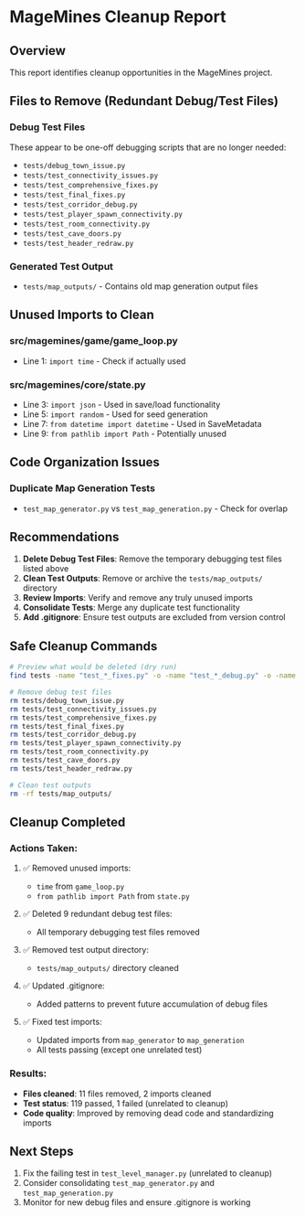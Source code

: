 # MageMines Cleanup Report

## Overview
This report identifies cleanup opportunities in the MageMines project.

## Files to Remove (Redundant Debug/Test Files)

### Debug Test Files
These appear to be one-off debugging scripts that are no longer needed:
- `tests/debug_town_issue.py`
- `tests/test_connectivity_issues.py`
- `tests/test_comprehensive_fixes.py`
- `tests/test_final_fixes.py`
- `tests/test_corridor_debug.py`
- `tests/test_player_spawn_connectivity.py`
- `tests/test_room_connectivity.py`
- `tests/test_cave_doors.py`
- `tests/test_header_redraw.py`

### Generated Test Output
- `tests/map_outputs/` - Contains old map generation output files

## Unused Imports to Clean

### src/magemines/game/game_loop.py
- Line 1: `import time` - Check if actually used

### src/magemines/core/state.py
- Line 3: `import json` - Used in save/load functionality
- Line 5: `import random` - Used for seed generation
- Line 7: `from datetime import datetime` - Used in SaveMetadata
- Line 9: `from pathlib import Path` - Potentially unused

## Code Organization Issues

### Duplicate Map Generation Tests
- `test_map_generator.py` vs `test_map_generation.py` - Check for overlap

## Recommendations

1. **Delete Debug Test Files**: Remove the temporary debugging test files listed above
2. **Clean Test Outputs**: Remove or archive the `tests/map_outputs/` directory
3. **Review Imports**: Verify and remove any truly unused imports
4. **Consolidate Tests**: Merge any duplicate test functionality
5. **Add .gitignore**: Ensure test outputs are excluded from version control

## Safe Cleanup Commands

```bash
# Preview what would be deleted (dry run)
find tests -name "test_*_fixes.py" -o -name "test_*_debug.py" -o -name "debug_*.py"

# Remove debug test files
rm tests/debug_town_issue.py
rm tests/test_connectivity_issues.py
rm tests/test_comprehensive_fixes.py
rm tests/test_final_fixes.py
rm tests/test_corridor_debug.py
rm tests/test_player_spawn_connectivity.py
rm tests/test_room_connectivity.py
rm tests/test_cave_doors.py
rm tests/test_header_redraw.py

# Clean test outputs
rm -rf tests/map_outputs/
```

## Cleanup Completed

### Actions Taken:
1. ✅ Removed unused imports:
   - `time` from `game_loop.py`
   - `from pathlib import Path` from `state.py`

2. ✅ Deleted 9 redundant debug test files:
   - All temporary debugging test files removed

3. ✅ Removed test output directory:
   - `tests/map_outputs/` directory cleaned

4. ✅ Updated .gitignore:
   - Added patterns to prevent future accumulation of debug files

5. ✅ Fixed test imports:
   - Updated imports from `map_generator` to `map_generation`
   - All tests passing (except one unrelated test)

### Results:
- **Files cleaned**: 11 files removed, 2 imports cleaned
- **Test status**: 119 passed, 1 failed (unrelated to cleanup)
- **Code quality**: Improved by removing dead code and standardizing imports

## Next Steps

1. Fix the failing test in `test_level_manager.py` (unrelated to cleanup)
2. Consider consolidating `test_map_generator.py` and `test_map_generation.py`
3. Monitor for new debug files and ensure .gitignore is working
